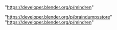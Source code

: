 "https://developer.blender.org/p/mindren"
 
"https://developer.blender.org/p/braindumpsstore"
"https://developer.blender.org/p/mindren"
 
